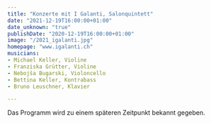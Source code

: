 ```yaml
---
title: "Konzerte mit I Galanti, Salonquintett"
date: "2021-12-19T16:00:00+01:00"
date_unknown: "true"
publishDate: "2020-12-19T16:00:00+01:00"
image: "/2021_igalanti.jpg"
homepage: "www.igalanti.ch"
musicians:
- Michael Keller, Violine
- Franziska Grütter, Violine
- Nebojša Bugarski, Violoncello
- Bettina Keller, Kontrabass
- Bruno Leuschner, Klavier

---
```


Das Programm wird zu einem späteren Zeitpunkt bekannt gegeben.
